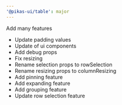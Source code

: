 ```yaml
---
'@pikas-ui/table': major
---
```


Add many features
- Update padding values
- Update of ui components
- Add debug props
- Fix resizing
- Rename selection props to rowSelection
- Rename resizing props to columnResizing
- Add pinning feature
- Add expanding feature
- Add grouping feature
- Update row selection feature